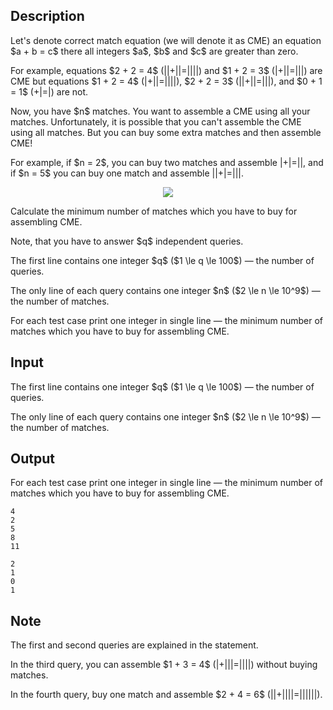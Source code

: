 ## Description

<div><p>Let's denote <span class="tex-font-style-it">correct match equation</span> (we will denote it as CME) an equation $a + b = c$ there all integers $a$, $b$ and $c$ are greater than zero.</p><p>For example, equations $2 + 2 = 4$ (<span class="tex-font-style-tt">||+||=||||</span>) and $1 + 2 = 3$ (<span class="tex-font-style-tt">|+||=|||</span>) are CME but equations $1 + 2 = 4$ (<span class="tex-font-style-tt">|+||=||||</span>), $2 + 2 = 3$ (<span class="tex-font-style-tt">||+||=|||</span>), and $0 + 1 = 1$ (<span class="tex-font-style-tt">+|=|</span>) are not.</p><p>Now, you have $n$ matches. You want to assemble a CME using <span class="tex-font-style-bf">all</span> your matches. Unfortunately, it is possible that you can't assemble the CME using all matches. But you can buy some extra matches and then assemble CME!</p><p>For example, if $n = 2$, you can buy two matches and assemble <span class="tex-font-style-tt">|+|=||</span>, and if $n = 5$ you can buy one match and assemble <span class="tex-font-style-tt">||+|=|||</span>. </p><center> <img class="tex-graphics" src="file://bJ74qsLJ.png" style="max-width: 100.0%;max-height: 100.0%;"> </center><p>Calculate the minimum number of matches which you have to buy for assembling CME.</p><p>Note, that you have to answer $q$ independent queries.</p></div><div class="input-specification"><p>The first line contains one integer $q$ ($1 \le q \le 100$)&nbsp;— the number of queries.</p><p>The only line of each query contains one integer $n$ ($2 \le n \le 10^9$)&nbsp;— the number of matches.</p></div><div class="output-specification"><p>For each test case print one integer in single line&nbsp;— the minimum number of matches which you have to buy for assembling CME. </p></div>

## Input

<p>The first line contains one integer $q$ ($1 \le q \le 100$)&nbsp;— the number of queries.</p><p>The only line of each query contains one integer $n$ ($2 \le n \le 10^9$)&nbsp;— the number of matches.</p>

## Output

<p>For each test case print one integer in single line&nbsp;— the minimum number of matches which you have to buy for assembling CME. </p>





```input1
4
2
5
8
11
```




```output1
2
1
0
1
```



## Note

<p>The first and second queries are explained in the statement.</p><p>In the third query, you can assemble $1 + 3 = 4$ (<span class="tex-font-style-tt">|+|||=||||</span>) without buying matches.</p><p>In the fourth query, buy one match and assemble $2 + 4 = 6$ (<span class="tex-font-style-tt">||+||||=||||||</span>).</p>
